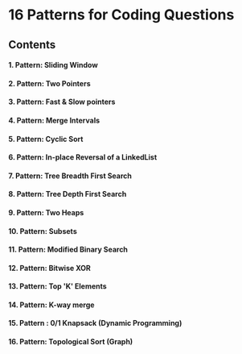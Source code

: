 # 16 Patterns for Coding Questions


## Contents

#### 1. Pattern: Sliding Window

#### 2. Pattern: Two Pointers

#### 3. Pattern: Fast & Slow pointers

#### 4. Pattern: Merge Intervals

#### 5. Pattern: Cyclic Sort

#### 6. Pattern: In-place Reversal of a LinkedList

#### 7. Pattern: Tree Breadth First Search

#### 8. Pattern: Tree Depth First Search

#### 9. Pattern: Two Heaps

#### 10. Pattern: Subsets

#### 11. Pattern: Modified Binary Search

#### 12. Pattern: Bitwise XOR

#### 13. Pattern: Top 'K' Elements

#### 14. Pattern: K-way merge

#### 15. Pattern : 0/1 Knapsack (Dynamic Programming)

#### 16. Pattern: Topological Sort (Graph)
